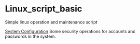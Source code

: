 # Linux_script_basic
Simple linux operation and maintenance script

[System Configuration](https://github.com/id-none/Linux_script_basic/blob/main/System%20Configuration) Some security operations for accounts and passwords in the system.
